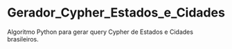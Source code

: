 # Gerador_Cypher_Estados_e_Cidades
 Algoritmo Python para gerar query Cypher de Estados e Cidades brasileiros.

